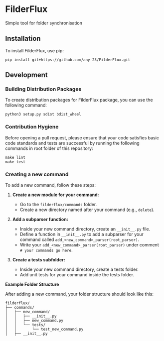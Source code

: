 # FilderFlux
Simple tool for folder synchronisation

## Installation

To install FilderFlux, use pip:

```
pip install git+https://github.com/any-23/FilderFlux.git
```

## Development

### Building Distribution Packages

To create distribution packages for FilderFlux package, you can use the following command:

```
python3 setup.py sdist bdist_wheel
```

### Contribution Hygiene

Before opening a pull request, please ensure that your code satisfies basic code standards and tests are successful by running the following commands in root folder of this repository:

```
make lint
make test
```

### Creating a new command

To add a new command, follow these steps:

1. **Create a new module for your command:**
   - Go to the `filderflux/commands` folder.
   - Create a new directory named after your command (e.g., `delete`).

2. **Add a subparser function:**
   - Inside your new command directory, create an `__init__.py` file.
   - Define a function in `__init__.py` to add a subparser for your command called `add_<new_command>_parser(root_parser)`.
   - Write your `add_<new_command>_parser(root_parser)` under comment `# your commands go here`.

3. **Create a tests subfolder:**
    - Inside your new command directory, create a tests folder.
    - Add unit tests for your command inside the tests folder.

**Example Folder Structure**

After adding a new command, your folder structure should look like this:

```
filderflux/
├── commands/
│   ├── new_command/
│   │   ├── __init__.py
│   │   ├── new_command.py
│   │   └── tests/
│   │       └── test_new_command.py
│   ├── __init__.py
```

